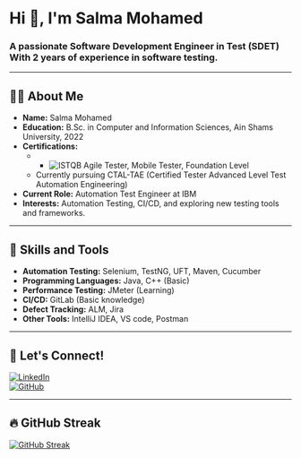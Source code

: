 # **Hi 👋, I'm Salma Mohamed**  

### **A passionate Software Development Engineer in Test (SDET) With 2 years of experience** in software testing.

---

## **👩‍💻 About Me**  
- **Name:** Salma Mohamed  
- **Education:** B.Sc. in Computer and Information Sciences, Ain Shams University, 2022  
- **Certifications:**  
  - - ![ISTQB](https://img.shields.io/badge/ISTQB-Certified-red) Agile Tester, Mobile Tester, Foundation Level   
  - Currently pursuing CTAL-TAE (Certified Tester Advanced Level Test Automation Engineering)  
- **Current Role:** Automation Test Engineer at IBM  
- **Interests:** Automation Testing, CI/CD, and exploring new testing tools and frameworks.  

---
## **🔧 Skills and Tools**  
- **Automation Testing:** Selenium, TestNG, UFT, Maven, Cucumber
- **Programming Languages:** Java, C++ (Basic)  
- **Performance Testing:** JMeter (Learning)  
- **CI/CD:** GitLab (Basic knowledge)  
- **Defect Tracking:** ALM, Jira  
- **Other Tools:** IntelliJ IDEA, VS code, Postman  

---
## **🌟 Let's Connect!**  
[![LinkedIn](https://img.shields.io/badge/LinkedIn-Salma%20Mohamed-blue?style=for-the-badge&logo=linkedin)](https://www.linkedin.com/in/salma-mohamed-29b4141a1)  
[![GitHub](https://img.shields.io/badge/GitHub-SalmaMohamed-black?style=for-the-badge&logo=github)](https://github.com/Salma2018170)  

---
## 🔥 GitHub Streak

[![GitHub Streak](https://streak-stats.demolab.com?user=salma2018170&theme=highcontrast&hide_border=true)](https://git.io/streak-stats)
 
